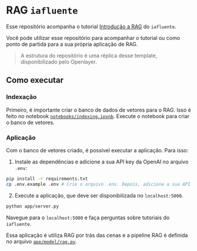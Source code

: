 # RAG `iafluente`

Esse repositório acompanha o tutorial [Introdução a RAG]() do `iafluente`.

Você pode utilizar esse repositório para acompanhar o tutorial ou como ponto de partida para a sua própria aplicação de RAG.

> A estrutura do repositório é uma réplica desse template, disponibilizado pelo Openlayer.

## Como executar

### Indexação

Primeiro, é importante criar o banco de dados de vetores para o RAG. Isso é feito no notebook [`notebooks/indexing.ipynb`](/notebooks/index.ipynb). Execute o notebook para criar o  banco de vetores.

### Aplicação

Com o banco de vetores criado, é possível executar a aplicação. Para isso:

1. Instale as dependências e adicione a sua API key da OpenAI no arquivo `.env`:

```bash
pip install -r requirements.txt
cp .env.example .env # Crie o arquivo .env. Depois, adicione a sua API key da OpenAI
```

2. Execute a aplicação, que deve ser disponibilizada no `localhost:5000`.

```bash
python app/server.py
```

Navegue para o `localhost:5000` e faça perguntas sobre tutoriais do `iafluente`.

Essa aplicação é utiliza RAG por trás das cenas e a pipeline RAG é definida no arquivo [`app/model/rag.py`](/app/model/rag.py).

